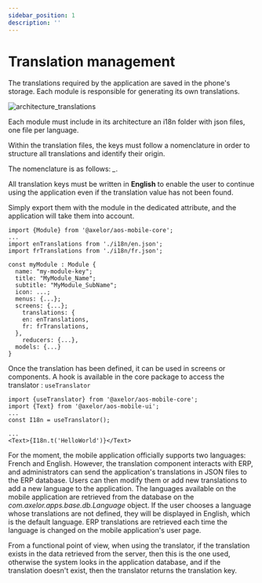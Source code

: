 ```yaml
---
sidebar_position: 1
description: ''
---
```


# Translation management

The translations required by the application are saved in the phone's storage. Each module is responsible for generating its own translations.

![architecture_translations](/img/en/architecture_translations.png)

Each module must include in its architecture an i18n folder with json files, one file per language.

Within the translation files, the keys must follow a nomenclature in order to structure all translations and identify their origin.

The nomenclature is as follows: _<Module>\_<Signification>_.

All translation keys must be written in **English** to enable the user to continue using the application even if the translation value has not been found.

Simply export them with the module in the dedicated attribute, and the application will take them into account.

```tsx
import {Module} from '@axelor/aos-mobile-core';
...
import enTranslations from './i18n/en.json';
import frTranslations from './i18n/fr.json';

const myModule : Module {
  name: "my-module-key";
  title: "MyModule_Name";
  subtitle: "MyModule_SubName";
  icon: ...;
  menus: {...};
  screens: {...};
	translations: {
    en: enTranslations,
    fr: frTranslations,
  },
	reducers: {...},
  models: {...}
}
```

Once the translation has been defined, it can be used in screens or components. A hook is available in the core package to access the translator : `useTranslator`

```tsx
import {useTranslator} from '@axelor/aos-mobile-core';
import {Text} from '@axelor/aos-mobile-ui';
...
const I18n = useTranslator();

...
<Text>{I18n.t('HelloWorld')}</Text>
```

For the moment, the mobile application officially supports two languages: French and English. However, the translation component interacts with ERP, and administrators can send the application's translations in JSON files to the ERP database. Users can then modify them or add new translations to add a new language to the application. The languages available on the mobile application are retrieved from the database on the _com.axelor.apps.base.db.Language_ object. If the user chooses a language whose translations are not defined, they will be displayed in English, which is the default language. ERP translations are retrieved each time the language is changed on the mobile application's user page.

From a functional point of view, when using the translator, if the translation exists in the data retrieved from the server, then this is the one used, otherwise the system looks in the application database, and if the translation doesn't exist, then the translator returns the translation key.
